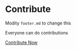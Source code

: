 # Contribute

Modity `footer.md` to change this

Everyone can do contributions

[Contribute Now](https://github.com/The-Brotherhood-of-SCU/Text_Template)
